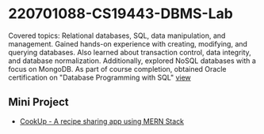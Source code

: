 # 220701088-CS19443-DBMS-Lab
Covered topics: Relational databases, SQL, data manipulation, and management. 
Gained hands-on experience with creating, modifying, and querying databases. 
Also learned about transaction control, data integrity, and database normalization. 
Additionally, explored NoSQL databases with a focus on MongoDB. 
As part of course completion, obtained Oracle certification on "Database Programming with SQL" [view](https://drive.google.com/file/d/1wTn1iN7EVQeTSOTSNAcd_Eef7Us2WQHx/view)

## Mini Project
- [CookUp - A recipe sharing app using MERN Stack](https://github.com/harshiniakshaya/CookUp-Recipe-App)
